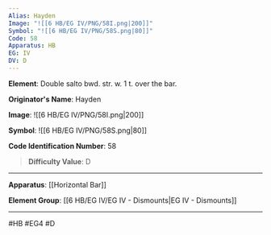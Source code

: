```yaml
---
Alias: Hayden
Image: "![[6 HB/EG IV/PNG/58I.png|200]]"
Symbol: "![[6 HB/EG IV/PNG/58S.png|80]]"
Code: 58
Apparatus: HB
EG: IV
DV: D
---
```

**Element**: Double salto bwd. str. w. 1 t. over the bar.

**Originator's Name**: Hayden

**Image**:
![[6 HB/EG IV/PNG/58I.png|200]]

**Symbol**:
![[6 HB/EG IV/PNG/58S.png|80]]

**Code Identification Number**: 58

>**Difficulty Value**: D

___
**Apparatus**: [[Horizontal Bar]]

**Element Group**: [[6 HB/EG IV/EG IV - Dismounts|EG IV - Dismounts]]
___
#HB #EG4 #D
